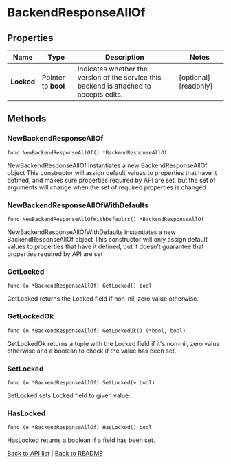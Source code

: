 # BackendResponseAllOf

## Properties

Name | Type | Description | Notes
------------ | ------------- | ------------- | -------------
**Locked** | Pointer to **bool** | Indicates whether the version of the service this backend is attached to accepts edits. | [optional] [readonly] 

## Methods

### NewBackendResponseAllOf

`func NewBackendResponseAllOf() *BackendResponseAllOf`

NewBackendResponseAllOf instantiates a new BackendResponseAllOf object
This constructor will assign default values to properties that have it defined,
and makes sure properties required by API are set, but the set of arguments
will change when the set of required properties is changed

### NewBackendResponseAllOfWithDefaults

`func NewBackendResponseAllOfWithDefaults() *BackendResponseAllOf`

NewBackendResponseAllOfWithDefaults instantiates a new BackendResponseAllOf object
This constructor will only assign default values to properties that have it defined,
but it doesn't guarantee that properties required by API are set

### GetLocked

`func (o *BackendResponseAllOf) GetLocked() bool`

GetLocked returns the Locked field if non-nil, zero value otherwise.

### GetLockedOk

`func (o *BackendResponseAllOf) GetLockedOk() (*bool, bool)`

GetLockedOk returns a tuple with the Locked field if it's non-nil, zero value otherwise
and a boolean to check if the value has been set.

### SetLocked

`func (o *BackendResponseAllOf) SetLocked(v bool)`

SetLocked sets Locked field to given value.

### HasLocked

`func (o *BackendResponseAllOf) HasLocked() bool`

HasLocked returns a boolean if a field has been set.


[Back to API list](../README.md#documentation-for-api-endpoints) | [Back to README](../README.md)


